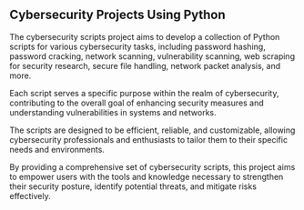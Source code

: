 ## Cybersecurity Projects Using Python
The cybersecurity scripts project aims to develop a collection of Python scripts for various cybersecurity tasks, including password hashing, password cracking, network scanning, vulnerability scanning, web scraping for security research, secure file handling, network packet analysis, and more.

Each script serves a specific purpose within the realm of cybersecurity, contributing to the overall goal of enhancing security measures and understanding vulnerabilities in systems and networks.

The scripts are designed to be efficient, reliable, and customizable, allowing cybersecurity professionals and enthusiasts to tailor them to their specific needs and environments.

By providing a comprehensive set of cybersecurity scripts, this project aims to empower users with the tools and knowledge necessary to strengthen their security posture, identify potential threats, and mitigate risks effectively.

